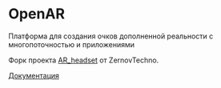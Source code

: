 # OpenAR
Платформа для создания очков дополненной реальности с многопоточностью и приложениями

Форк проекта [AR_headset](https://github.com/ZernovTechno/AR_headset) от ZernovTechno. 

[Документация](docs/docs.md)